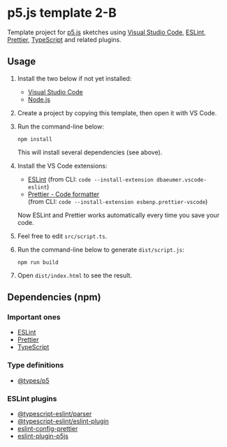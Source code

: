 # p5.js template 2-B

Template project for [p5.js](https://p5js.org/) sketches using [Visual Studio Code](https://code.visualstudio.com/), [ESLint](https://eslint.org/), [Prettier](https://prettier.io/), [TypeScript](https://www.typescriptlang.org/) and related plugins.

## Usage

1. Install the two below if not yet installed:
    - [Visual Studio Code](https://code.visualstudio.com/)
    - [Node.js](https://nodejs.org/)

2. Create a project by copying this template, then open it with VS Code.

3. Run the command-line below:

    ```shell
    npm install
    ```

    This will install several dependencies (see above).

4. Install the VS Code extensions:
    - [ESLint](https://marketplace.visualstudio.com/items?itemName=dbaeumer.vscode-eslint)
    (from CLI: `code --install-extension dbaeumer.vscode-eslint`)
    - [Prettier - Code formatter](https://marketplace.visualstudio.com/items?itemName=esbenp.prettier-vscode)  
    (from CLI: `code --install-extension esbenp.prettier-vscode`)

    Now ESLint and Prettier works automatically every time you save your code.

5. Feel free to edit `src/script.ts`.
6. Run the command-line below to generate `dist/script.js`:

    ```shell
    npm run build
    ```

7. Open `dist/index.html` to see the result.

## Dependencies (npm)

### Important ones

- [ESLint](https://www.npmjs.com/package/eslint)
- [Prettier](https://www.npmjs.com/package/prettier)
- [TypeScript](https://www.npmjs.com/package/typescript)

### Type definitions

- [@types/p5](https://www.npmjs.com/package/@types/p5)

### ESLint plugins

- [@typescript-eslint/parser](https://www.npmjs.com/package/@typescript-eslint/parser)
- [@typescript-eslint/eslint-plugin](https://www.npmjs.com/package/@typescript-eslint/eslint-plugin)
- [eslint-config-prettier](https://www.npmjs.com/package/eslint-config-prettier)
- [eslint-plugin-p5js](https://www.npmjs.com/package/eslint-plugin-p5js)
